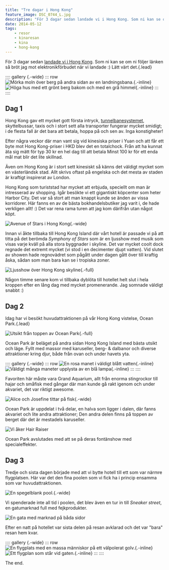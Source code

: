 ```yaml
---
title: "Tre dagar i Hong Kong"
feature_image: DSC_0744_L.jpg
description: "För 3 dagar sedan landade vi i Hong Kong. Som ni kan se om ni följer länken så bröt jag mot elektronikförbudet när vi landade :) Lätt värt…"
date: 2014-05-12
tags:
    - resor
    - kinaresan
    - kina
    - hong-kong
---
```


För 3 dagar sedan [landade vi i Hong Kong](http://instagram.com/p/nzT5Z2SKnj/). Som ni kan se om ni följer länken så bröt jag mot elektronikförbudet när vi landade :) Lätt värt det.{.lead}

:::: gallery {.-wide}
::: row
![Mörka moln över berg på andra sidan av en landningsbana.](IMG_20140510_112937.jpg){.-inline}
![Höga hus med ett grönt berg bakom och med en grå himmel](IMG_20140510_173115.jpg){.-inline}
:::
::::

## Dag 1

Hong Kong gav ett mycket gott första intryck, [tunnelbanesystemet](http://instagram.com/p/nzp6mHyKsX/), skyttelbussar, taxis och i stort sett alla transporter fungerar mycket smidigt; i de flesta fall är det bara att betala, hoppa på och sen av. Inga konstigheter!

Efter några veckor där man vant sig vid kinesiska priser i Yuan och att får ett byte mot Hong Kong-priser i HKD blev det en totalchock. Från att ha kunnat äta sig mätt för typ 30 kr en hel dag till att betala Minst 100 kr för ett enda mål mat blir det lite skillnad.

Även om Hong Kong är i stort sett kinesiskt så känns det väldigt mycket som en västerländsk stad. Allt skrivs oftast på engelska och det mesta av staden är kraftigt inspirerat av London.

Hong Kong som turiststad har mycket att erbjuda, speciellt om man är intresserad av shopping. Igår besökte vi ett gigantiskt köpcenter som heter Harbor City. Det var så stort att man knappt kunde se änden av vissa korridorer. Här fanns en av de bästa bokhandelsbutiker jag varit i, de hade verkligen allt! :) Det var rena rama turen att jag kom därifrån utan något köpt.

![Avenue of Stars i Hong Kong](P5110749_L.jpg){.-wide}

Innan vi åkte tillbaka till Hong Kong Island där vårt hotell är passade vi på att titta på det berömda _Symphony of Stars_ som är en ljusshow med musik som visas varje kväll på alla stora byggnader i skyline. Det var mycket coolt dock regnade det extremt mycket (vi stod i en decimenter djupt vatten). Vid slutet av showen hade regnovädret som pågått under dagen gått över till kraftig åska, sådan som man bara kan se i tropiska zoner.

![Ljusshow över Hong Kong skyline](P5110856.jpg){.-full}

Någon timme senare kom vi tillbaka dyblöta till hotellet helt slut i hela kroppen efter en lång dag med mycket promenerande. Jag somnade väldigt snabbt :)

## Dag 2

Idag har vi besökt huvudattraktionen på vår Hong Kong vistelse, Ocean Park.{.lead}

![Utsikt från toppen av Ocean Park](P5121100_L.jpg){.-full}

Ocean Park är beläget på andra sidan Hong Kong Island med bästa utsikt och läge. Fyllt med massor med karuseller, berg- & dalbanor och diverse attraktioner kring djur, både från ovan och under havets yta.

:::: gallery {.-wide}
::: row
![En rosa manet i väldigt blått vatten](IMG_20140512_213451.jpg){.-inline}
![Väldigt många maneter upplysta av en blå lampa](IMG_20140512_213358.jpg){.-inline}
:::
::::

Favoriten här måste vara Grand Aquarium, allt från enorma stingrockor till hajar och småfisk med gångar där man kunde gå rakt igenom och under akvariet, det var riktigt awesome.

![Alice och Josefine tittar på fisk](P5120985.jpg){.-wide}

Ocean Park är uppdelat i två delar, en halva som ligger i dalen, där fanns akvariet och lite andra attraktioner; Den andra delen finns på toppen av berget där det är mestadels karuseller.

![Vi åker Hair Raiser](DSC_0800-2.jpg)

Ocean Park avslutades med att se på deras fontänshow med specialeffekter.

## Dag 3

Tredje och sista dagen började med att vi bytte hotell till ett som var närmre flygplatsen. Här var det den fina poolen som vi fick ha i princip ensamma som var huvudattraktionen.

![En spegelblank pool.](DSC_0822_L.jpg){.-wide}

Vi spenderade inte all tid i poolen, det blev även en tur in till *Sneaker street*, en gatumarknad full med fejkprodukter.

![En gata med marknad på båda sidor](DSC_0810_L.jpg)

Efter en natt på hotellet var sista delen på resan avklarad och det var "bara" resan hem kvar.

:::: gallery {.-wide}
::: row
![En flygplats med en massa människor på ett välpolerat golv.](IMG_20140516_180818.jpg){.-inline}
![Ett flygplan som står vid gaten.](IMG_20140516_223052.jpg){.-inline}
:::
::::

The end.